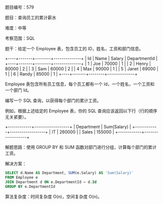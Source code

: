 题目编号：579

题目：查询员工的累计薪水

难度：中等

考察范围：SQL

题干：给定一个 Employee 表，包含员工的 ID，姓名，工资和部门信息。

+----+-------+--------+--------------+
| Id | Name  | Salary | DepartmentId |
+----+-------+--------+--------------+
| 1  | Joe   | 70000  | 1            |
| 2  | Henry | 80000  | 2            |
| 3  | Sam   | 60000  | 2            |
| 4  | Max   | 90000  | 1            |
| 5  | Janet | 69000  | 1            |
| 6  | Randy | 85000  | 1            |
+----+-------+--------+--------------+

Employee 表包含所有员工信息，每个员工都有一个 Id，一个姓名，一个工资和一个部门 Id。

编写一个 SQL 查询，以获得每个部门的累计工资。

例如，根据上述给定的 Employee 表，你的 SQL 查询应该返回以下行（行的顺序无关紧要）。

+------------+------------------+
| Department | Sum(Salary)      |
+------------+------------------+
| IT         | 260000           |
| Sales      | 155000           |
+------------+------------------+

解题思路：使用 GROUP BY 和 SUM 函数对部门进行分组，计算每个部门的累计工资。

解决方案：

```sql
SELECT d.Name AS Department, SUM(e.Salary) AS 'Sum(Salary)'
FROM Employee e
JOIN Department d ON e.DepartmentId = d.Id
GROUP BY e.DepartmentId
```

算法复杂度：时间复杂度 O(n)，空间复杂度 O(n)。